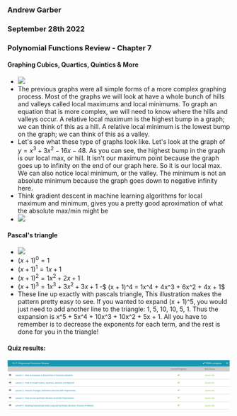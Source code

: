 ### Andrew Garber
### September 28th 2022
### Polynomial Functions Review - Chapter 7

#### Graphing Cubics, Quartics, Quintics & More
 - ![](https://study.com/cimages/multimages/16/graphexample.jpg)
 - The previous graphs were all simple forms of a more complex graphing process. Most of the graphs we will look at have a whole bunch of hills and valleys called local maximums and local minimums. To graph an equation that is more complex, we will need to know where the hills and valleys occur. A relative local maximum is the highest bump in a graph; we can think of this as a hill. A relative local minimum is the lowest bump on the graph; we can think of this as a valley.
 - Let's see what these type of graphs look like. Let's look at the graph of $y = x^3 + 3x^2 - 16x - 48$. As you can see, the highest bump in the graph is our local max, or hill. It isn't our maximum point because the graph goes up to infinity on the end of our graph here. So it is our local max. We can also notice local minimum, or the valley. The minimum is not an absolute minimum because the graph goes down to negative infinity here.
 - Think gradient descent in machine learning algorithms for local maximum and minimum, gives you a pretty good aproximation of what the absolute max/min might be
 - ![](https://study.com/cimages/multimages/16/Graph-sample-test-question.JPG)
 
#### Pascal's triangle
 - ![](https://study.com/cimages/multimages/16/pascals_triangle_1.png)
 - $(x + 1)^0 = 1$
 - $(x + 1)^1 = 1x + 1$
 - $(x + 1)^2 = 1x^2 + 2x + 1$
 - $(x + 1)^3 = 1x^3 + 3x^2 + 3x + 1$
 -$ (x + 1)^4 = 1x^4 + 4x^3 + 6x^2 + 4x + 1$
 - These line up exactly with pascals triangle, This illustration makes the pattern pretty easy to see. If you wanted to expand (x + 1)^5, you would just need to add another line to the triangle: 1, 5, 10, 10, 5, 1. Thus the expansion is x^5 + 5x^4 + 10x^3 + 10x^2 + 5x + 1. All you have to remember is to decrease the exponents for each term, and the rest is done for you in the triangle!


#### Quiz results:
![](Media/sep28mathch7.png)